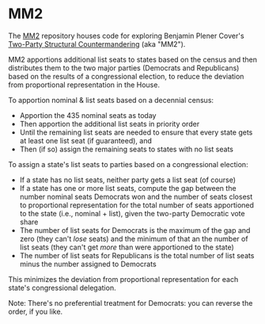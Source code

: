 # MM2

The [MM2](https://github.com/alecramsay/MM2) repository houses code for exploring Benjamin Plener Cover's 
[Two-Party Structural Countermandering](https://papers.ssrn.com/sol3/papers.cfm?abstract_id=3891735) 
(aka "MM2").

MM2 apportions additional list seats to states based on the census and then distributes them
to the two major parties (Democrats and Republicans) based on the results of a congressional election,
to reduce the deviation from proportional representation in the House.

To apportion nominal & list seats based on a decennial census:

- Apportion the 435 nominal seats as today
- Then apportion the additional list seats in priority order
- Until the remaining list seats are needed to ensure that every state gets at least one list seat (if guaranteed), and
- Then (if so) assign the remaining seats to states with no list seats 

To assign a state's list seats to parties based on a congressional election:

- If a state has no list seats, neither party gets a list seat (of course)
- If a state has one or more list seats, compute the gap between the number nominal seats Democrats won and the number of seats closest to proportional representation for the total number of seats apportioned to the state (i.e., nominal + list), given the two-party Democratic vote share
- The number of list seats for Democrats is the maximum of the gap and zero (they can't *lose* seats) and the minimum of that an the number of list seats (they can't get *more* than were apportioned to the state)
- The number of list seats for Republicans is the total number of list seats minus the number assigned to Democrats

 This minimizes the deviation from proportional representation for each state's congressional delegation.
 
 Note: There's no preferential treatment for Democrats: you can reverse the order, if you like.